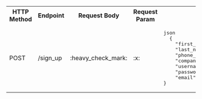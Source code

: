 <table>

<tr>
<th>
HTTP Method
</th>
 <th>
Endpoint
</th>
 <th>
Request Body
</th>
<th>
Request Param
</th>
<th>
Example
</th>
</tr>
<tr>

<td>POST</td>
<td>/sign_up</td>
<td>:heavy_check_mark:</td>
<td>:x:</td>
<td>
<pre>
json
  {
    "first_name":"test5",
    "last_name":"test5",
    "phone_number":2087418523,
    "company_name":"myCompany",
    "username":"test8",
    "password":"secured",
    "email":"myemail@gmail.com"
}
</pre>
</td>

</tr>
</table>
